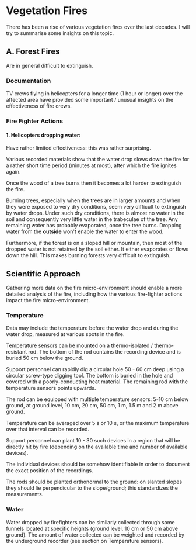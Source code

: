 
# Vegetation Fires

There has been a rise of various vegetation fires over the last decades. I will try to summarise some insights on this topic.


## A. Forest Fires

Are in general difficult to extinguish.

### Documentation
TV crews flying in helicopters for a longer time (1 hour or longer) over the affected area have provided some important / unusual insights on the effectiveness of fire crews.

### Fire Fighter Actions

#### 1. Helicopters dropping water:
Have rather limited effectiveness: this was rather surprising.

Various recorded materials show that the water drop slows down the fire for a rather short time period (minutes at most), after which the fire ignites again.

Once the wood of a tree burns then it becomes a lot harder to extinguish the fire.

Burning trees, especially when the trees are in larger amounts and when they were exposed to very dry conditions, seem very difficult to extinguish by water drops. Under such dry conditions, there is almost no water in the soil and consequently very little water in the trabeculae of the tree. Any remaining water has probably evaporated, once the tree burns. Dropping water from the **outside** won't enable the water to enter the wood.

Furthermore, if the forest is on a sloped hill or mountain, then most of the dropped water is not retained by the soil either. It either evaporates or flows down the hill. This makes burning forests very difficult to extinguish.


## Scientific Approach

Gathering more data on the fire micro-environment should enable a more detailed analysis of the fire, including how the various fire-fighter actions impact the fire micro-environment.

### Temperature

Data may include the temperature before the water drop and during the water drop, measured at various spots in the fire.

Temperature sensors can be mounted on a thermo-isolated / thermo-resistant rod. The bottom of the rod contains the recording device and is buried 50 cm below the ground.

Support personnel can rapidly dig a circular hole 50 - 60 cm deep using a circular screw-type digging tool. The bottom is buried in the hole and covered with a poorly-conducting heat material. The remaining rod with the temperature sensors points upwards.

The rod can be equipped with multiple temperature sensors: 5-10 cm below ground, at ground level, 10 cm, 20 cm, 50 cm, 1 m, 1.5 m and 2 m above ground.

Temperature can be averaged over 5 s or 10 s, or the maximum temperature over that interval can be recorded.

Support personnel can plant 10 - 30 such devices in a region that will be directly hit by fire (depending on the available time and number of available devices).

The individual devices should be somehow identifiable in order to document the exact position of the recordings.

The rods should be planted orthonormal to the ground: on slanted slopes they should lie perpendicular to the slope/ground; this standardizes the measurements.


### Water

Water dropped by firefighters can be similarly collected through some funnels located at specific heights (ground level, 10 cm or 50 cm above ground). The amount of water collected can be weighted and recorded by the underground recorder (see section on Temperature sensors).

